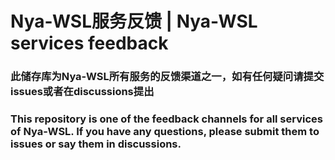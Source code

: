 # Nya-WSL服务反馈 | Nya-WSL services feedback

### 此储存库为Nya-WSL所有服务的反馈渠道之一，如有任何疑问请提交issues或者在discussions提出

### This repository is one of the feedback channels for all services of Nya-WSL. If you have any questions, please submit them to issues or say them in discussions.
